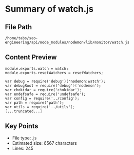 # Summary of watch.js
  
## File Path
`/home/tabs/seo-engineering/api/node_modules/nodemon/lib/monitor/watch.js`

## Content Preview
```
module.exports.watch = watch;
module.exports.resetWatchers = resetWatchers;

var debug = require('debug')('nodemon:watch');
var debugRoot = require('debug')('nodemon');
var chokidar = require('chokidar');
var undefsafe = require('undefsafe');
var config = require('../config');
var path = require('path');
var utils = require('../utils');
[...truncated...]
```

## Key Points
- File type: .js
- Estimated size: 6567 characters
- Lines: 245
